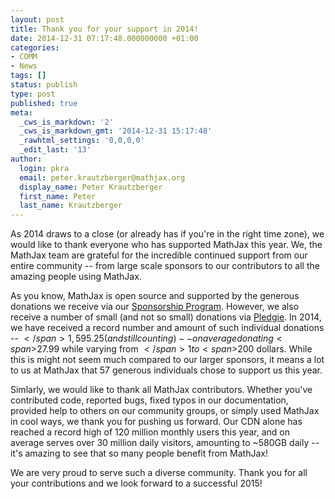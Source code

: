 ```yaml
---
layout: post
title: Thank you for your support in 2014!
date: 2014-12-31 07:17:48.000000000 +01:00
categories:
- COMM
- News
tags: []
status: publish
type: post
published: true
meta:
  _cws_is_markdown: '2'
  _cws_is_markdown_gmt: '2014-12-31 15:17:48'
  _rawhtml_settings: '0,0,0,0'
  _edit_last: '13'
author:
  login: pkra
  email: peter.krautzberger@mathjax.org
  display_name: Peter Krautzberger
  first_name: Peter
  last_name: Krautzberger
---
```


As 2014 draws to a close (or already has if you're in the right time zone), we would like to thank everyone who has supported MathJax this year. We, the MathJax team are grateful for the incredible continued support from our entire community -- from large scale sponsors to our contributors to all the amazing people using MathJax.

As you know, MathJax is open source and supported by the generous donations we receive via our [Sponsorship Program](http://www.mathjax.org/sponsors/). However, we also receive a number of small (and not so small) donations via [Pledgie](https://pledgie.com/campaigns/23676). In 2014, we have received a record number and amount of such individual donations -- <span>$</span>1,595.25 (and still counting) --  on average donating <span>$</span>27.99 while varying from <span>$</span>1 to <span>$</span>200 dollars. While this is might not seem much compared to our larger sponsors, it means a lot to us at MathJax that 57 generous individuals chose to support us this year.

Simlarly, we would like to thank all MathJax contributors. Whether you've contributed code, reported bugs, fixed typos in our documentation, provided help to others on our community groups, or simply used MathJax in cool ways, we thank you for pushing us forward. Our CDN alone has reached a record high of 120 million monthly users this year, and on average serves over 30 million daily visitors, amounting to ~580GB daily -- it's amazing to see that so many people benefit from MathJax!

We are very proud to serve such a diverse community. Thank you for all your contributions and we look forward to a successful 2015!